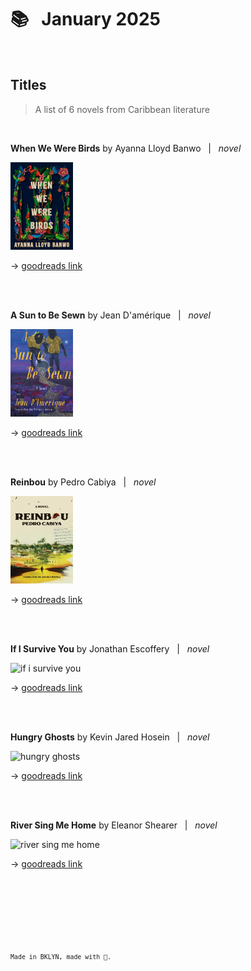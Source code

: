 
# 📚 &nbsp; January 2025

<br />

## Titles  
> A list of 6 novels from Caribbean literature  

<br>  

**When We Were Birds** by Ayanna Lloyd Banwo &nbsp; \| &nbsp; *novel*  

<img src="./images/when-we-were-birds.jpg" alt="when we were birds" width="100" height="140">  

&#8594; [goodreads link](https://www.goodreads.com/book/show/58065031-when-we-were-birds)  

<br>
<br>

**A Sun to Be Sewn** by Jean D'amérique &nbsp; \| &nbsp; *novel*    

<img src="./images/a-sun-to-be-sewn.jpg" alt="a sun to be sewn" width="100" height="140">  

&#8594; [goodreads link](https://www.goodreads.com/book/show/63990077-a-sun-to-be-sewn)  

<br>
<br>  

**Reinbou** by Pedro Cabiya  &nbsp; \| &nbsp; *novel*  

<img src="./images/reinbou.jpg" alt="reinbou" width="100" height="140">  

&#8594; [goodreads link](https://www.goodreads.com/book/show/176729878-reinbou)  

<br>
<br>  

**If I Survive You** by Jonathan Escoffery  &nbsp; \| &nbsp; *novel*   

<img src="./images/if-i-survive-you.jpeg" alt="if i survive you" width="100" height="140">  

&#8594; [goodreads link](https://www.goodreads.com/book/show/59808611-if-i-survive-you)  

<br>
<br>

**Hungry Ghosts** by Kevin Jared Hosein &nbsp; \| &nbsp; *novel*      

<img src="./images/hungry-ghosts.jpeg" alt="hungry ghosts" width="100" height="140">  

&#8594; [goodreads link](https://www.goodreads.com/book/show/61109596-hungry-ghosts)  

<br>
<br>

**River Sing Me Home** by Eleanor Shearer &nbsp; \| &nbsp; *novel*     

<img src="./images/river-sing-me-home.jpeg" alt="river sing me home" width="100" height="140">  

&#8594; [goodreads link](https://www.goodreads.com/book/show/61111298-river-sing-me-home)     

<br />  
  
<br />  
  
<br />  
  
<br />  
  
<br />  
  
<br />     
  
<sup>`Made in BKLYN, made with 💙.`<sup>
